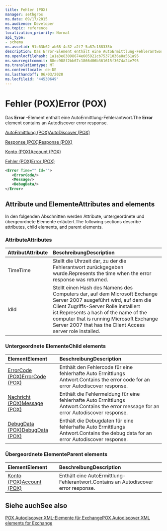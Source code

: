 ```yaml
---
title: Fehler (POX)
manager: sethgros
ms.date: 09/17/2015
ms.audience: Developer
ms.topic: reference
localization_priority: Normal
api_type:
- schema
ms.assetid: 91c63b62-ab68-4c32-a2f7-5a87c188335b
description: Das Error-Element enthält eine AutoErmittlung-Fehlerantwort.
ms.openlocfilehash: 1a1a3e83898674e605921cb75371036a8a561a95
ms.sourcegitcommit: 88ec988f2bb67c1866d06b361615f3674a24e795
ms.translationtype: MT
ms.contentlocale: de-DE
ms.lasthandoff: 06/03/2020
ms.locfileid: "44530649"
---
```

# <a name="error-pox"></a><span data-ttu-id="ec7f9-103">Fehler (POX)</span><span class="sxs-lookup"><span data-stu-id="ec7f9-103">Error (POX)</span></span>

<span data-ttu-id="ec7f9-104">Das **Error** -Element enthält eine AutoErmittlung-Fehlerantwort.</span><span class="sxs-lookup"><span data-stu-id="ec7f9-104">The **Error** element contains an Autodiscover error response.</span></span> 
  
[<span data-ttu-id="ec7f9-105">AutoErmittlung (POX)</span><span class="sxs-lookup"><span data-stu-id="ec7f9-105">AutoDiscover (POX)</span></span>](autodiscover-pox.md)
  
[<span data-ttu-id="ec7f9-106">Response (POX)</span><span class="sxs-lookup"><span data-stu-id="ec7f9-106">Response (POX)</span></span>](response-pox.md)
  
[<span data-ttu-id="ec7f9-107">Konto (POX)</span><span class="sxs-lookup"><span data-stu-id="ec7f9-107">Account (POX)</span></span>](account-pox.md)
  
[<span data-ttu-id="ec7f9-108">Fehler (POX)</span><span class="sxs-lookup"><span data-stu-id="ec7f9-108">Error (POX)</span></span>](error-pox.md)
  
```xml
<Error Time="" Id="">
   <ErrorCode/>
   <Message/>
   <DebugData/>
</Error>
```

## <a name="attributes-and-elements"></a><span data-ttu-id="ec7f9-109">Attribute und Elemente</span><span class="sxs-lookup"><span data-stu-id="ec7f9-109">Attributes and elements</span></span>

<span data-ttu-id="ec7f9-110">In den folgenden Abschnitten werden Attribute, untergeordnete und übergeordnete Elemente erläutert.</span><span class="sxs-lookup"><span data-stu-id="ec7f9-110">The following sections describe attributes, child elements, and parent elements.</span></span>
  
### <a name="attributes"></a><span data-ttu-id="ec7f9-111">Attribute</span><span class="sxs-lookup"><span data-stu-id="ec7f9-111">Attributes</span></span>

|<span data-ttu-id="ec7f9-112">**Attribut**</span><span class="sxs-lookup"><span data-stu-id="ec7f9-112">**Attribute**</span></span>|<span data-ttu-id="ec7f9-113">**Beschreibung**</span><span class="sxs-lookup"><span data-stu-id="ec7f9-113">**Description**</span></span>|
|:-----|:-----|
|<span data-ttu-id="ec7f9-114">Time</span><span class="sxs-lookup"><span data-stu-id="ec7f9-114">Time</span></span>  <br/> |<span data-ttu-id="ec7f9-115">Stellt die Uhrzeit dar, zu der die Fehlerantwort zurückgegeben wurde.</span><span class="sxs-lookup"><span data-stu-id="ec7f9-115">Represents the time when the error response was returned.</span></span>  <br/> |
|<span data-ttu-id="ec7f9-116">Id</span><span class="sxs-lookup"><span data-stu-id="ec7f9-116">Id</span></span>  <br/> |<span data-ttu-id="ec7f9-117">Stellt einen Hash des Namens des Computers dar, auf dem Microsoft Exchange Server 2007 ausgeführt wird, auf dem die Client Zugriffs-Server Rolle installiert ist.</span><span class="sxs-lookup"><span data-stu-id="ec7f9-117">Represents a hash of the name of the computer that is running Microsoft Exchange Server 2007 that has the Client Access server role installed.</span></span>  <br/> |
   
### <a name="child-elements"></a><span data-ttu-id="ec7f9-118">Untergeordnete Elemente</span><span class="sxs-lookup"><span data-stu-id="ec7f9-118">Child elements</span></span>

|<span data-ttu-id="ec7f9-119">**Element**</span><span class="sxs-lookup"><span data-stu-id="ec7f9-119">**Element**</span></span>|<span data-ttu-id="ec7f9-120">**Beschreibung**</span><span class="sxs-lookup"><span data-stu-id="ec7f9-120">**Description**</span></span>|
|:-----|:-----|
|[<span data-ttu-id="ec7f9-121">ErrorCode (POX)</span><span class="sxs-lookup"><span data-stu-id="ec7f9-121">ErrorCode (POX)</span></span>](errorcode-pox.md) <br/> |<span data-ttu-id="ec7f9-122">Enthält den Fehlercode für eine fehlerhafte Auto Ermittlungs Antwort.</span><span class="sxs-lookup"><span data-stu-id="ec7f9-122">Contains the error code for an error Autodiscover response.</span></span>  <br/> |
|[<span data-ttu-id="ec7f9-123">Nachricht (POX)</span><span class="sxs-lookup"><span data-stu-id="ec7f9-123">Message (POX)</span></span>](message-pox.md) <br/> |<span data-ttu-id="ec7f9-124">Enthält die Fehlermeldung für eine fehlerhafte Auto Ermittlungs Antwort.</span><span class="sxs-lookup"><span data-stu-id="ec7f9-124">Contains the error message for an error Autodiscover response.</span></span>  <br/> |
|[<span data-ttu-id="ec7f9-125">DebugData (POX)</span><span class="sxs-lookup"><span data-stu-id="ec7f9-125">DebugData (POX)</span></span>](debugdata-pox.md) <br/> |<span data-ttu-id="ec7f9-126">Enthält die Debugdaten für eine fehlerhafte Auto Ermittlungs Antwort.</span><span class="sxs-lookup"><span data-stu-id="ec7f9-126">Contains the debug data for an error Autodiscover response.</span></span>  <br/> |
   
### <a name="parent-elements"></a><span data-ttu-id="ec7f9-127">Übergeordnete Elemente</span><span class="sxs-lookup"><span data-stu-id="ec7f9-127">Parent elements</span></span>

|<span data-ttu-id="ec7f9-128">**Element**</span><span class="sxs-lookup"><span data-stu-id="ec7f9-128">**Element**</span></span>|<span data-ttu-id="ec7f9-129">**Beschreibung**</span><span class="sxs-lookup"><span data-stu-id="ec7f9-129">**Description**</span></span>|
|:-----|:-----|
|[<span data-ttu-id="ec7f9-130">Konto (POX)</span><span class="sxs-lookup"><span data-stu-id="ec7f9-130">Account (POX)</span></span>](account-pox.md) <br/> |<span data-ttu-id="ec7f9-131">Enthält eine AutoErmittlung-Fehlerantwort.</span><span class="sxs-lookup"><span data-stu-id="ec7f9-131">Contains an Autodiscover error response.</span></span>  <br/> |
   
## <a name="see-also"></a><span data-ttu-id="ec7f9-132">Siehe auch</span><span class="sxs-lookup"><span data-stu-id="ec7f9-132">See also</span></span>



[<span data-ttu-id="ec7f9-133">POX Autodiscover XML-Elemente für Exchange</span><span class="sxs-lookup"><span data-stu-id="ec7f9-133">POX Autodiscover XML elements for Exchange</span></span>](pox-autodiscover-xml-elements-for-exchange.md)

